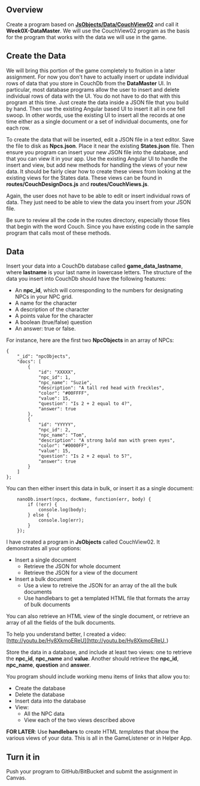 ## Overview

Create a program based on [**JsObjects/Data/CouchView02**][couch-view-02] and call it **Week0X-DataMaster**. We will use the CouchView02 program as the basis for the program that works with the data we will use in the game.

[couch-view-02]: https://github.com/charliecalvert/JsObjects/tree/master/Data/CouchView02

## Create the Data

We will bring this portion of the game completely to fruition in a later assignment. For now you don't have to actually insert or update individual rows of data that you store in CouchDb from the **DataMaster** UI. In particular, most database programs allow the user to insert and delete individual rows of data with the UI. You do not have to do that with this program at this time. Just create the data inside a JSON file that you build by hand. Then use the existing Angular based UI to insert it all in one fell swoop. In other words, use the existing UI to insert all the records at one time either as a single document or a set of individual documents, one for each row.

To create the data that will be inserted, edit a JSON file in a text editor. Save the file to disk as **Npcs.json**. Place it near the existing **States.json** file. Then ensure you program can insert your new JSON file into the database, and that you can view it in your app. Use the existing Angular UI to handle the insert and view, but add new methods for handling the views of your new data. It should be fairly clear how to create these views from looking at the existing views for the States data. These views can be found in **routes/CouchDesignDocs.js** and **routes/CouchViews.js**.

Again, the user does not have to be able to edit or insert individual rows of data. They just need to be able to view the data you insert from your JSON file.

Be sure to review all the code in the routes directory, especially those files that begin with the word Couch. Since you have existing code in the sample program that calls most of these methods.

## Data

Insert your data into a CouchDb database called **game_data_lastname**, where **lastname** is your last name in lowercase letters. The structure of the data you insert into CouchDb should have the following features:

- An **npc_id**, which will corresponding to the numbers for designating NPCs in your NPC grid.
- A name for the character
- A description of the character
- A points value for the character
- A boolean (true/false) question
- An answer: true or false.

For instance, here are the first two **NpcObjects** in an array of NPCs:

```
{
    "_id": "npcObjects",
    "docs": [
        {
            "id": "XXXXX",
            "npc_id": 1,
            "npc_name": "Suzie",
            "description": "A tall red head with freckles",
            "color": "#00FFFF",
            "value": 15,
            "question": "Is 2 + 2 equal to 4?",
            "answer": true
        },
        {
            "id": "YYYYY",
            "npc_id": 2,
            "npc_name": "Tom",
            "description": "A strong bald man with green eyes",
            "color": "#0000FF",
            "value": 15,
            "question": "Is 2 + 2 equal to 5?",
            "answer": true
        }
    ]
};
```

You can then either insert this data in bulk, or insert it as a single document:

```
	nanoDb.insert(npcs, docName, function(err, body) {
		if (!err) {
			console.log(body);
		} else {
			console.log(err);
		}
	});
```

I have created a program in **JsObjects** called CouchView02. It demonstrates all your options:

- Insert a single document
	- Retrieve the JSON for whole document
	- Retrieve the JSON for a view of the document
- Insert a bulk document
	- Use a view to retreive the JSON for an array of the all the bulk documents
	- Use handlebars to get a templated HTML file that formats the array of bulk documents

You can also retrieve an HTML view of the single document, or retrieve an array of all the fields of the bulk documents.

To help you understand better, I created a video: [http://youtu.be/Hy8XkmoEReU](http://youtu.be/Hy8XkmoEReU_)

Store the data in a database, and include at least two views: one to retrieve the **npc_id**, **npc_name** and **value**. Another should retrieve the **npc_id**, **npc_name**, **question** and **answer**.

You program should include working menu items of links that allow you to:

- Create the database
- Delete the database
- Insert data into the database
- View:
	- All the NPC data
	- View each of the two views described above

**FOR LATER**: Use **handlebars** to create HTML *templates* that show the various views of your data. This is all in the GameListener or in Helper App.

## Turn it in

Push your program to GitHub/BitBucket and submit the assignment in Canvas.
